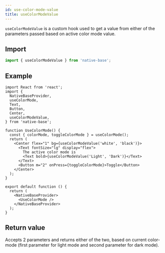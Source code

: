 ```yaml
---
id: use-color-mode-value
title: useColorModeValue
---
```


`useColorModeValue` is a custom hook used to get a value from either of the parameters passed based on active color mode value.

## Import

```jsx
import { useColorModeValue } from 'native-base';
```

## Example

```SnackPlayer name=useColorModeValue
import React from 'react';
import {
  NativeBaseProvider,
  useColorMode,
  Text,
  Button,
  Center,
  useColorModeValue,
} from 'native-base';

function UseColorMode() {
  const { colorMode, toggleColorMode } = useColorMode();
  return (
    <Center flex="1" bg={useColorModeValue('white', 'black')}>
      <Text fontSize="lg" display="flex">
        The active color mode is
        <Text bold>{useColorModeValue('Light', 'Dark')}</Text>
      </Text>
      <Button m="2" onPress={toggleColorMode}>Toggle</Button>
    </Center>
  );
}

export default function () {
  return (
    <NativeBaseProvider>
      <UseColorMode />
    </NativeBaseProvider>
  );
}

```

## Return value

Accepts 2 parameters and returns either of the two, based on current color-mode (first parameter for light mode and second parameter for dark mode).
